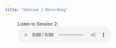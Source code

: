 ```yaml
---
title: 'Session 2 Recording'
---
```

<figure>
    <figcaption>Listen to Session 2:</figcaption>
    <audio
        controls
        src="http://phaze.sytes.net:10187/files/File_Storage/Games/TabletopRPG/Session%20Recordings/Pathfinder/Session2/Session2.mp3">
            <a href="http://phaze.sytes.net:10187/files/File_Storage/Games/TabletopRPG/Session%20Recordings/Pathfinder/Session2/Session2.mp3">
                Download audio
            </a>
    </audio>
</figure>